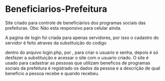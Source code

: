 # Beneficiarios-Prefeitura
Site criado para controle de beneficiários dos programas sociais das prefeituras.
Obs: Não esta responsivo para celular ainda.

A pagina de login foi criada para apenas servidores, por isso  o cadastro do servidor é feito atraves da substituição do codigo <form method="post" action="<?=$base;?>/login_action.php"> dentro do arquivo login.php, por <form method="post" action="<?=$base;?>/inserir_login.php">, para criar o usuario e senha, depois é só desfazer a substituição e acessar o site com o usuario criado. O site é usado para cadastrar as pessoas que utilizam beneficos de programas sociais da prefeitura é registrado os dados da pessoa e a descrição de qual beneficio a pessoa recebe e quando recebeu.




